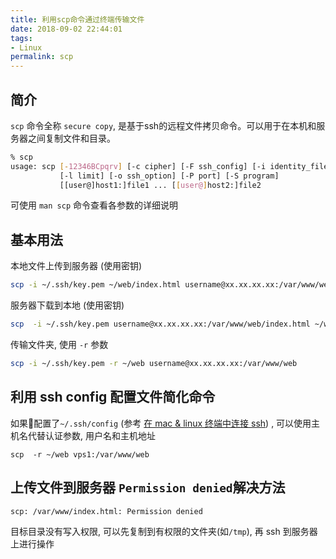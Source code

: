 ```yaml
---
title: 利用scp命令通过终端传输文件
date: 2018-09-02 22:44:01
tags:
- Linux
permalink: scp
---
```


## 简介
`scp` 命令全称 `secure copy`, 是基于ssh的远程文件拷贝命令。可以用于在本机和服务器之间复制文件和目录。

```bash
% scp
usage: scp [-12346BCpqrv] [-c cipher] [-F ssh_config] [-i identity_file]
           [-l limit] [-o ssh_option] [-P port] [-S program]
           [[user@]host1:]file1 ... [[user@]host2:]file2
```

可使用 `man scp` 命令查看各参数的详细说明

## 基本用法
本地文件上传到服务器 (使用密钥)
```bash
scp -i ~/.ssh/key.pem ~/web/index.html username@xx.xx.xx.xx:/var/www/web/index.html 
```
服务器下载到本地 (使用密钥)
```bash
scp  -i ~/.ssh/key.pem username@xx.xx.xx.xx:/var/www/web/index.html ~/web/index.html
```
传输文件夹, 使用 `-r` 参数
```bash
scp -i ~/.ssh/key.pem -r ~/web username@xx.xx.xx.xx:/var/www/web 
```

## 利用 ssh config 配置文件简化命令
如果配置了`~/.ssh/config` (参考 [在 mac & linux 终端中连接 ssh](/2018/07/terminal-ssh/)) , 可以使用主机名代替认证参数, 用户名和主机地址

```
scp  -r ~/web vps1:/var/www/web
```

## 上传文件到服务器 `Permission denied`解决方法
```
scp: /var/www/index.html: Permission denied
```
目标目录没有写入权限, 可以先复制到有权限的文件夹(如`/tmp`), 再 ssh 到服务器上进行操作